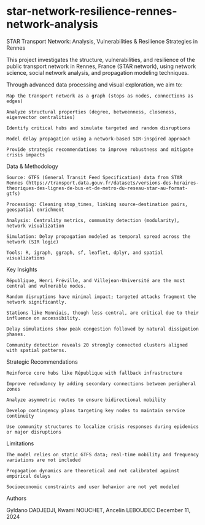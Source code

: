 # star-network-resilience-rennes-network-analysis
STAR Transport Network: Analysis, Vulnerabilities & Resilience Strategies in Rennes

This project investigates the structure, vulnerabilities, and resilience of the public transport network in Rennes, France (STAR network), using network science, social network analysis, and propagation modeling techniques.

Through advanced data processing and visual exploration, we aim to:

    Map the transport network as a graph (stops as nodes, connections as edges)

    Analyze structural properties (degree, betweenness, closeness, eigenvector centralities)

    Identify critical hubs and simulate targeted and random disruptions

    Model delay propagation using a network-based SIR-inspired approach

    Provide strategic recommendations to improve robustness and mitigate crisis impacts

Data & Methodology

    Source: GTFS (General Transit Feed Specification) data from STAR Rennes (https://transport.data.gouv.fr/datasets/versions-des-horaires-theoriques-des-lignes-de-bus-et-de-metro-du-reseau-star-au-format-gtfs)

    Processing: Cleaning stop_times, linking source-destination pairs, geospatial enrichment

    Analysis: Centrality metrics, community detection (modularity), network visualization

    Simulation: Delay propagation modeled as temporal spread across the network (SIR logic)

    Tools: R, igraph, ggraph, sf, leaflet, dplyr, and spatial visualizations

Key Insights

    République, Henri Fréville, and Villejean-Université are the most central and vulnerable nodes.

    Random disruptions have minimal impact; targeted attacks fragment the network significantly.

    Stations like Monniais, though less central, are critical due to their influence on accessibility.

    Delay simulations show peak congestion followed by natural dissipation phases.

    Community detection reveals 20 strongly connected clusters aligned with spatial patterns.

Strategic Recommendations

    Reinforce core hubs like République with fallback infrastructure

    Improve redundancy by adding secondary connections between peripheral zones

    Analyze asymmetric routes to ensure bidirectional mobility

    Develop contingency plans targeting key nodes to maintain service continuity

    Use community structures to localize crisis responses during epidemics or major disruptions

Limitations

    The model relies on static GTFS data; real-time mobility and frequency variations are not included

    Propagation dynamics are theoretical and not calibrated against empirical delays

    Socioeconomic constraints and user behavior are not yet modeled

Authors

Gyldano DADJEDJI, Kwami NOUCHET, Ancelin LEBOUDEC
December 11, 2024
